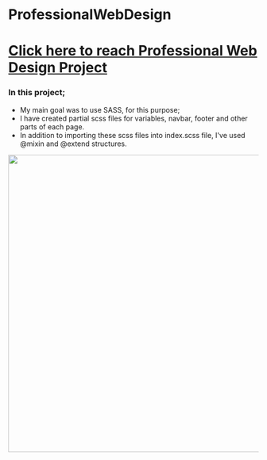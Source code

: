# ProfessionalWebDesign
# [Click here to reach Professional Web Design Project]()
<h3>In this project;</h3>
<ul>
  <li>My main goal was to use SASS, for this purpose;</li>
  <li>I have created partial scss files for variables, navbar, footer and other parts of each page.</li>
  <li>In addition to importing these scss files into index.scss file, I've used @mixin and @extend structures.</li>
</ul>  
<div class="pics">
  <img src="" width="600px">
</div>

